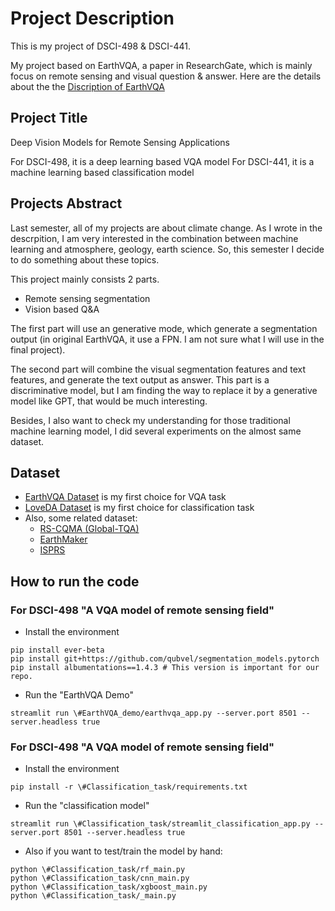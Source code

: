# Project Description
This is my project of DSCI-498 & DSCI-441.

My project based on EarthVQA, a paper in ResearchGate, which is mainly focus on remote sensing and visual question & answer. Here are the details about the the [Discription of EarthVQA](ori_README.md)


## Project Title
Deep Vision Models for Remote Sensing Applications

For DSCI-498, it is a deep learning based VQA model
For DSCI-441, it is a machine learning based classification model

## Projects Abstract
Last semester, all of my projects are about climate change. As I wrote in the descrpition, I am very interested in the combination between machine learning and atmosphere, geology, earth science. So, this semester I decide to do something about these topics.

This project mainly consists 2 parts. 
- Remote sensing segmentation
- Vision based Q&A

The first part will use an generative mode, which generate a segmentation output (in original EarthVQA, it use a FPN. I am not sure what I will use in the final project). 

The second part will combine the visual segmentation features and text features, and generate the text output as answer. This part is a discriminative model, but I am finding the way to replace it by a generative model like GPT, that would be much interesting.

Besides, I also want to check my understanding for those traditional machine learning model, I did several experiments on the almost same dataset.

## Dataset
- [EarthVQA Dataset](https://forms.office.com/r/g6hr92aCj5) is my first choice for VQA task
- [LoveDA Dataset](https://zenodo.org/records/5706578) is my first choice for classification task
- Also, some related dataset:
    - [RS-CQMA (Global-TQA)](https://github.com/shenyedepisa/RSCMQA?tab=readme-ov-file)
    - [EarthMaker](https://github.com/wivizhang/EarthMarker)
    - [ISPRS](https://www.isprs.org/resources/datasets/images/)


## How to run the code

### For DSCI-498 "A VQA model of remote sensing field"
- Install the environment
```
pip install ever-beta
pip install git+https://github.com/qubvel/segmentation_models.pytorch
pip install albumentations==1.4.3 # This version is important for our repo.
```
- Run the "EarthVQA Demo"
```
streamlit run \#EarthVQA_demo/earthvqa_app.py --server.port 8501 --server.headless true
```


### For DSCI-498 "A VQA model of remote sensing field"
- Install the environment
```
pip install -r \#Classification_task/requirements.txt
```

- Run the "classification model"
```
streamlit run \#Classification_task/streamlit_classification_app.py --server.port 8501 --server.headless true
```

- Also if you want to test/train the model by hand:
```
python \#Classification_task/rf_main.py
python \#Classification_task/cnn_main.py
python \#Classification_task/xgboost_main.py
python \#Classification_task/_main.py
```
